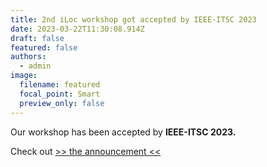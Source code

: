 ```yaml
---
title: 2nd iLoc workshop got accepted by IEEE-ITSC 2023
date: 2023-03-22T11:30:08.914Z
draft: false
featured: false
authors:
  - admin
image:
  filename: featured
  focal_point: Smart
  preview_only: false
---
```

O﻿ur workshop has been accepted by **IEEE-ITSC 2023.** 

Check out [\>> the announcement <<](https://2023.ieee-itsc.org/workshops/)